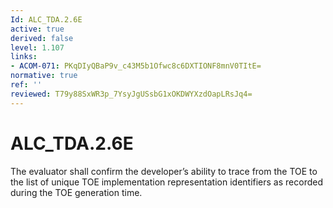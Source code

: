 ```yaml
---
Id: ALC_TDA.2.6E
active: true
derived: false
level: 1.107
links:
- ACOM-071: PKqDIyQBaP9v_c43M5b1Ofwc8c6DXTIONF8mnV0TItE=
normative: true
ref: ''
reviewed: T79y88SxWR3p_7YsyJgUSsbG1xOKDWYXzdOapLRsJq4=
---
```


# ALC_TDA.2.6E

The evaluator shall confirm the developer’s ability to trace from the TOE to the list of unique TOE implementation representation identifiers as recorded during the TOE generation time.